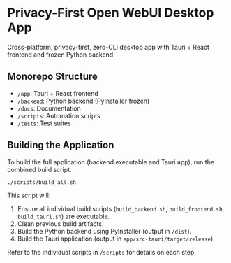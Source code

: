 # Privacy-First Open WebUI Desktop App

Cross-platform, privacy-first, zero-CLI desktop app with Tauri + React frontend and frozen Python backend.

## Monorepo Structure
- `/app`: Tauri + React frontend
- `/backend`: Python backend (PyInstaller frozen)
- `/docs`: Documentation
- `/scripts`: Automation scripts
- `/tests`: Test suites


## Building the Application

To build the full application (backend executable and Tauri app), run the combined build script:

```bash
./scripts/build_all.sh
```

This script will:
1. Ensure all individual build scripts (`build_backend.sh`, `build_frontend.sh`, `build_tauri.sh`) are executable.
2. Clean previous build artifacts.
3. Build the Python backend using PyInstaller (output in `/dist`).
4. Build the Tauri application (output in `app/src-tauri/target/release`).

Refer to the individual scripts in `/scripts` for details on each step.
